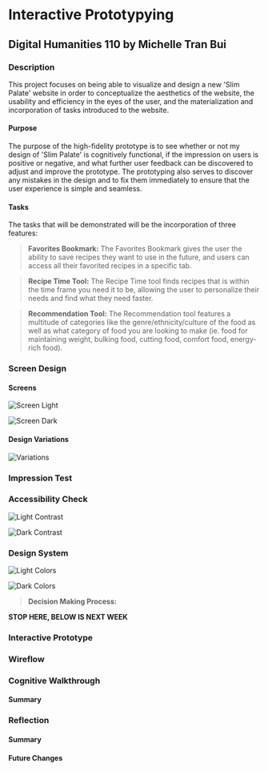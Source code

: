 # Interactive Prototypying

## Digital Humanities 110 by Michelle Tran Bui 

### Description
This project focuses on being able to visualize and design a new 'Slim Palate' website in order to conceptualize the aesthetics of the website, the usability and efficiency in the eyes of the user, and the materialization and incorporation of tasks introduced to the website. 

#### Purpose
The purpose of the high-fidelity prototype is to see whether or not my design of 'Slim Palate' is cognitively functional, if the impression on users is positive or negative, and what further user feedback can be discovered to adjust and improve the prototype. The prototyping also serves to discover any mistakes in the design and to fix them immediately to ensure that the user experience is simple and seamless.

#### Tasks
The tasks that will be demonstrated will be the incorporation of three features: 

> **Favorites Bookmark:** The Favorites Bookmark gives the user the ability to save recipes they want to use in the future, and users can access all their favorited recipes in a specific tab.

> **Recipe Time Tool:** The Recipe Time tool finds recipes that is within the time frame you need it to be, allowing the user to personalize their needs and find what they need faster. 

> **Recommendation Tool:** The Recommendation tool features a multitude of categories like the genre/ethnicity/culture of the food as well as what category of food you are looking to make (ie. food for maintaining weight, bulking food, cutting food, comfort food, energy-rich food).
### Screen Design

#### Screens

![Screen Light](screenlight.png)

![Screen Dark](screendark.png)

#### Design Variations

![Variations](variations.png)

### Impression Test

### Accessibility Check

![Light Contrast](lightcontrast.png)

![Dark Contrast](darkcontrast.png)

### Design System 

![Light Colors](lightcolors.png)

![Dark Colors](darkcolor.png)

>**Decision Making Process:**

**STOP HERE, BELOW IS NEXT WEEK**
### Interactive Prototype

### Wireflow

### Cognitive Walkthrough

#### Summary

### Reflection
#### Summary
#### Future Changes
